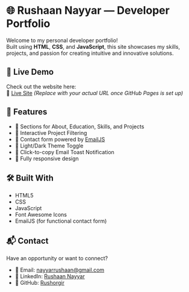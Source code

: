 # 🌐 Rushaan Nayyar — Developer Portfolio

Welcome to my personal developer portfolio!  
Built using **HTML**, **CSS**, and **JavaScript**, this site showcases my skills, projects, and passion for creating intuitive and innovative solutions.

## 📌 Live Demo

Check out the website here:  
🔗 [Live Site](https://rushorgir.github.io/Resume/)
*(Replace with your actual URL once GitHub Pages is set up)*

## 📁 Features

- 💼 Sections for About, Education, Skills, and Projects
- 🧠 Interactive Project Filtering
- 📨 Contact form powered by [EmailJS](https://www.emailjs.com/)
- 🎨 Light/Dark Theme Toggle
- 🔔 Click-to-copy Email Toast Notification
- 💬 Fully responsive design

## 🛠️ Built With

- HTML5  
- CSS
- JavaScript
- Font Awesome Icons  
- EmailJS (for functional contact form)

## 📬 Contact

Have an opportunity or want to connect?

- 📧 Email: nayyarrushaan@gmail.com  
- 💼 LinkedIn: [Rushaan Nayyar](https://www.linkedin.com/in/rushaan-nayyar-177105379/)  
- 🐙 GitHub: [Rushorgir](https://github.com/Rushorgir)
